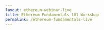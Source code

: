 ```yaml
---
layout: ethereum-webinar-live
title: Ethereum Fundamentals 101 Workshop
permalink: /ethereum-fundamentals-live
---
```

